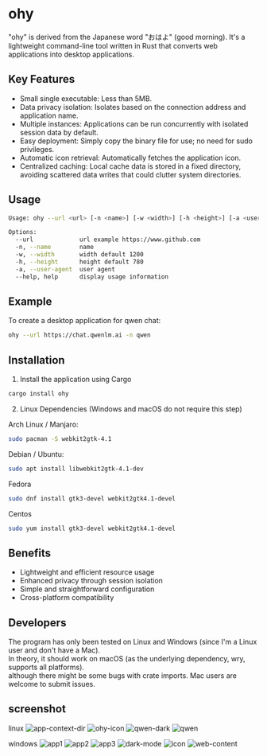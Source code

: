 # ohy

"ohy" is derived from the Japanese word "おはよ" (good morning). It's a lightweight command-line tool written in Rust that converts web applications into desktop applications.

## Key Features

* Small single executable: Less than 5MB.
* Data privacy isolation: Isolates based on the connection address and application name.
* Multiple instances: Applications can be run concurrently with isolated session data by default.
* Easy deployment: Simply copy the binary file for use; no need for sudo privileges.
* Automatic icon retrieval: Automatically fetches the application icon.
* Centralized caching: Local cache data is stored in a fixed directory, avoiding scattered data writes that could clutter system directories.

## Usage

```bash
Usage: ohy --url <url> [-n <name>] [-w <width>] [-h <height>] [-a <user-agent>]

Options:
  --url             url example https://www.github.com
  -n, --name        name
  -w, --width       width default 1200
  -h, --height      height default 780
  -a, --user-agent  user agent
  --help, help      display usage information
```

## Example

To create a desktop application for qwen chat:

```bash
ohy --url https://chat.qwenlm.ai -n qwen
```

## Installation

1. Install the application using Cargo
```bash
cargo install ohy
```
2. Linux Dependencies (Windows and macOS do not require this step)

Arch Linux / Manjaro:
```bash
sudo pacman -S webkit2gtk-4.1
```

Debian / Ubuntu:
```bash
sudo apt install libwebkit2gtk-4.1-dev
```

Fedora
```bash
sudo dnf install gtk3-devel webkit2gtk4.1-devel
```

Centos
```bash
sudo yum install gtk3-devel webkit2gtk4.1-devel
```

## Benefits

* Lightweight and efficient resource usage
* Enhanced privacy through session isolation
* Simple and straightforward configuration
* Cross-platform compatibility

## Developers
The program has only been tested on Linux and Windows (since I'm a Linux user and don't have a Mac). <br/>
In theory, it should work on macOS (as the underlying dependency, wry, supports all platforms).<br/>
although there might be some bugs with crate imports. Mac users are welcome to submit issues.

## screenshot

linux
![app-context-dir](https://github.com/user-attachments/assets/c7297da3-9335-4d6b-b3f8-d27216557624)
![ohy-icon](https://github.com/user-attachments/assets/fc092cdd-005b-4d81-9525-c0e92dfedd7b)
![qwen-dark](https://github.com/user-attachments/assets/02eeba87-62b8-420a-a727-b8033a5c1bc0)
![qwen](https://github.com/user-attachments/assets/eec15bdd-f1fa-4364-bd5c-e6229b70a46b)

windows
![app1](https://github.com/user-attachments/assets/1a5d86a9-0408-4fe3-b380-87635d7d44cd)
![app2](https://github.com/user-attachments/assets/07fa2e21-d825-44d7-bd87-4009db4dd388)
![app3](https://github.com/user-attachments/assets/73c990ca-719b-4696-ae98-105e52012ef7)
![dark-mode](https://github.com/user-attachments/assets/8585f8ca-7e50-42c8-a520-df9bca5b3691)
![icon](https://github.com/user-attachments/assets/d6897c82-8df1-43e2-8c0c-6a0e2dd8ce21)
![web-content](https://github.com/user-attachments/assets/3c4a20d8-17d9-48c6-8259-36de75380772)
